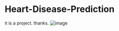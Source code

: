 # Heart-Disease-Prediction
it is a project. thanks.
![image](https://user-images.githubusercontent.com/76570343/112654804-c9a0ab80-8e75-11eb-93df-09c654beb22e.png)
